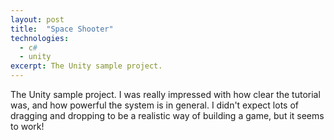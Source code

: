 ```yaml
---
layout: post
title:  "Space Shooter"
technologies:
  - c#
  - unity
excerpt: The Unity sample project.
---
```

The Unity sample project. I was really impressed with how clear the tutorial was, and how
powerful the system is in general. I didn't expect lots of dragging and dropping to be a
realistic way of building a game, but it seems to work!
